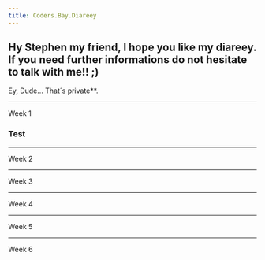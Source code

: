 ```yaml
---
title: Coders.Bay.Diareey
---
```


## Hy Stephen my friend, I hope you like my diareey. If you need further informations do not hesitate to talk with me!! ;)

Ey, Dude... That´s private**.


---
Week 1
### Test

---
Week 2

---
Week 3

---
Week 4

---
Week 5

---
Week 6

